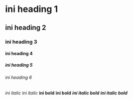 # ini heading 1
## ini heading 2
### ini heading 3
#### ini heading 4
##### ini heading 5
###### ini heading 6

*ini italic*
_ini italic_
**ini bold**
__ini bold__
__*ini italic bold*__
_**ini italic bold**_

